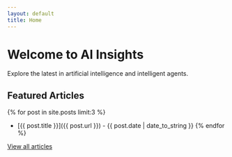 ```yaml
---
layout: default
title: Home
---
```


# Welcome to AI Insights

Explore the latest in artificial intelligence and intelligent agents.

## Featured Articles

{% for post in site.posts limit:3 %}
- [{{ post.title }}]({{ post.url }}) - {{ post.date | date_to_string }}
{% endfor %}

[View all articles](/blog)